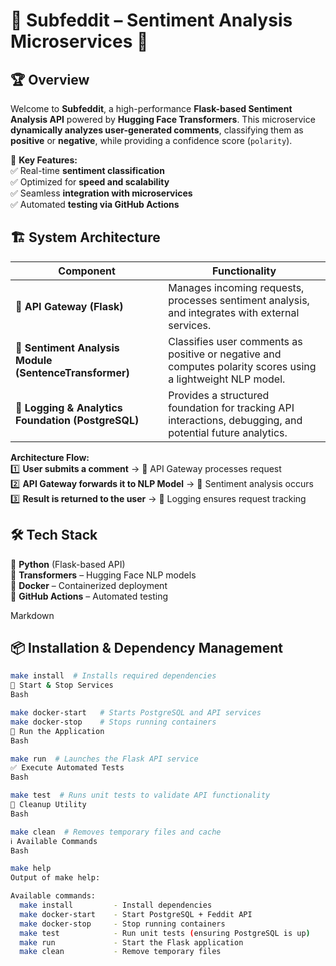 # 🌟 Subfeddit – Sentiment Analysis Microservices 🚀  

## 🏆 **Overview**  
Welcome to **Subfeddit**, a high-performance **Flask-based Sentiment Analysis API** powered by **Hugging Face Transformers**. This microservice **dynamically analyzes user-generated comments**, classifying them as **positive** or **negative**, while providing a confidence score (`polarity`).  

🎯 **Key Features:**  
✅ Real-time **sentiment classification**  
✅ Optimized for **speed and scalability**  
✅ Seamless **integration with microservices**  
✅ Automated **testing via GitHub Actions**  

## 🏗️ **System Architecture**  

| Component                                  | Functionality                                                 |
|--------------------------------------------|--------------------------------------------------------------|
| 🚀 **API Gateway (Flask)**                 | Manages incoming requests, processes sentiment analysis, and integrates with external services. |
| 🤖 **Sentiment Analysis Module (SentenceTransformer)** | Classifies user comments as positive or negative and computes polarity scores using a lightweight NLP model. |
| 📜 **Logging & Analytics Foundation (PostgreSQL)** | Provides a structured foundation for tracking API interactions, debugging, and potential future analytics. |


**Architecture Flow:**  
1️⃣ **User submits a comment** → 📡 API Gateway processes request  
2️⃣ **API Gateway forwards it to NLP Model** → 🤖 Sentiment analysis occurs  
3️⃣ **Result is returned to the user** → 📜 Logging ensures request tracking  

## 🛠️ **Tech Stack**  

🔹 **Python** (Flask-based API)  
🔹 **Transformers** – Hugging Face NLP models  
🔹 **Docker** – Containerized deployment  
🔹 **GitHub Actions** – Automated testing  

Markdown

## 📦 Installation & Dependency Management

```bash
make install  # Installs required dependencies
🐳 Start & Stop Services
Bash

make docker-start   # Starts PostgreSQL and API services
make docker-stop    # Stops running containers
🚀 Run the Application
Bash

make run  # Launches the Flask API service
✅ Execute Automated Tests
Bash

make test  # Runs unit tests to validate API functionality
🧹 Cleanup Utility
Bash

make clean  # Removes temporary files and cache
ℹ️ Available Commands
Bash

make help
Output of make help:

Available commands:
  make install         - Install dependencies
  make docker-start    - Start PostgreSQL + Feddit API
  make docker-stop     - Stop running containers
  make test            - Run unit tests (ensuring PostgreSQL is up)
  make run             - Start the Flask application
  make clean           - Remove temporary files

